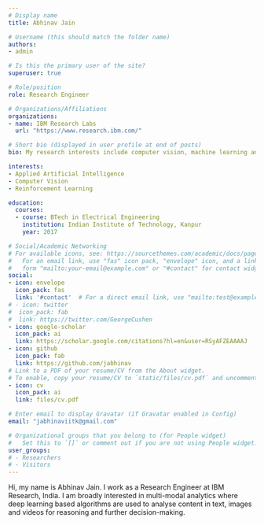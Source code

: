 ```yaml
---
# Display name
title: Abhinav Jain

# Username (this should match the folder name)
authors:
- admin

# Is this the primary user of the site?
superuser: true

# Role/position
role: Research Engineer

# Organizations/Affiliations
organizations:
- name: IBM Research Labs
  url: "https://www.research.ibm.com/"

# Short bio (displayed in user profile at end of posts)
bio: My research interests include computer vision, machine learning and deep reinforcement learning.

interests:
- Applied Artificial Intelligence
- Computer Vision
- Reinforcement Learning

education:
  courses:
  - course: BTech in Electrical Engineering
    institution: Indian Institute of Technology, Kanpur
    year: 2017

# Social/Academic Networking
# For available icons, see: https://sourcethemes.com/academic/docs/page-builder/#icons
#   For an email link, use "fas" icon pack, "envelope" icon, and a link in the
#   form "mailto:your-email@example.com" or "#contact" for contact widget.
social:
- icon: envelope
  icon_pack: fas
  link: '#contact'  # For a direct email link, use "mailto:test@example.org".
# - icon: twitter
#  icon_pack: fab
#  link: https://twitter.com/GeorgeCushen
- icon: google-scholar
  icon_pack: ai
  link: https://scholar.google.com/citations?hl=en&user=RSyAFZEAAAAJ
- icon: github
  icon_pack: fab
  link: https://github.com/jabhinav
# Link to a PDF of your resume/CV from the About widget.
# To enable, copy your resume/CV to `static/files/cv.pdf` and uncomment the lines below.
- icon: cv
  icon_pack: ai
  link: files/cv.pdf

# Enter email to display Gravatar (if Gravatar enabled in Config)
email: "jabhinaviitk@gmail.com"

# Organizational groups that you belong to (for People widget)
#   Set this to `[]` or comment out if you are not using People widget.
user_groups:
# - Researchers
# - Visitors
---
```


Hi, my name is Abhinav Jain. I work as a Research Engineer at IBM Research, India. I am broadly interested in multi-modal analytics where deep learning based algorithms are used to analyse content in text, images and videos for reasoning and further decision-making. 
